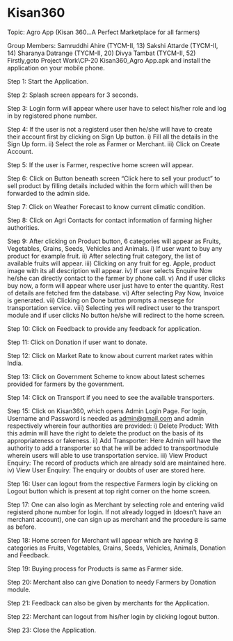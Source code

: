 # Kisan360
Topic: Agro App (Kisan 360…A Perfect Marketplace for all farmers)

Group Members: Samruddhi Ahire (TYCM-II, 13) Sakshi Attarde (TYCM-II, 14) Sharanya Datrange (TYCM-II, 20) Divya Tambat (TYCM-II, 52)
Firstly,goto Project Work\CP-20 Kisan360_Agro App.apk and install the application on your mobile phone.

Step 1: Start the Application.

Step 2: Splash screen appears for 3 seconds.

Step 3: Login form will appear where user have to select his/her role and log in by registered phone number.

Step 4: If the user is not a registerd user then he/she will have to create their account first by clicking on Sign Up button. i) Fill all the details in the Sign Up form. ii) Select the role as Farmer or Merchant. iii) Click on Create Account.

Step 5: If the user is Farmer, respective home screen will appear.

Step 6: Click on Button beneath screen “Click here to sell your product” to sell product by filling details included within the form which will then be forwarded to the admin side.

Step 7: Click on Weather Forecast to know current climatic condition.

Step 8: Click on Agri Contacts for contact information of farming higher authorities.

Step 9: After clicking on Product button, 6 categories will appear as Fruits, Vegetables, Grains, Seeds, Vehicles and Animals. i) If user want to buy any product for example fruit. ii) After selecting fruit category, the list of available fruits will appear. iii) Clicking on any fruit for eg. Apple, product image with its all description will appear. iv) If user selects Enquire Now he/she can directly contact to the farmer by phone call. v) And if user clicks buy now, a form will appear where user just have to enter the quantity. Rest of details are fetched frm the database. vi) After selecting Pay Now, Invoice is generated. vii) Clicking on Done button prompts a messege for transportation service. viii) Selecting yes will redirect user to the transport module and if user clicks No button he/she will redirect to the home screen.

Step 10: Click on Feedback to provide any feedback for application.

Step 11: Click on Donation if user want to donate.

Step 12: Click on Market Rate to know about current market rates within India.

Step 13: Click on Government Scheme to know about latest schemes provided for farmers by the government.

Step 14: Click on Transport if you need to see the available transporters.

Step 15: Click on Kisan360, which opens Admin Login Page. For login, Username and Password is needed as admin@gmail.com and admin respectively wherein four authorities are provided: i) Delete Product: With this admin will have the right to delete the product on the basis of its appropriateness or fakeness. ii) Add Transporter: Here Admin will have the authority to add a transporter so that he will be added to transportmodule wherein users will able to use transportation service. iii) View Product Enquiry: The record of products which are already sold are maintained here. iv) View User Enquiry: The enquiry or doubts of user are stored here.

Step 16: User can logout from the respective Farmers login by clicking on Logout button which is present at top right corner on the home screen.

Step 17: One can also login as Merchant by selecting role and entering valid registerd phone number for login. If not already logged in (doesn't have an merchant account), one can sign up as merchant and the procedure is same as before.

Step 18: Home screen for Merchant will appear which are having 8 categories as Fruits, Vegetables, Grains, Seeds, Vehicles, Animals, Donation and Feedback.

Step 19: Buying process for Products is same as Farmer side.

Step 20: Merchant also can give Donation to needy Farmers by Donation module.

Step 21: Feedback can also be given by merchants for the Application.

Step 22: Merchant can logout from his/her login by clicking logout button.

Step 23: Close the Application.
